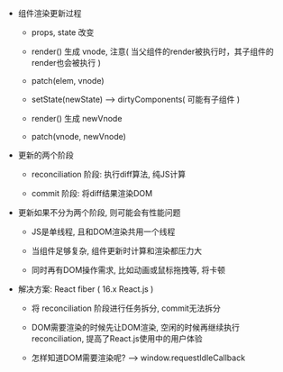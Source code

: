 - 组件渲染更新过程

  - props, state 改变

  - render() 生成 vnode, 注意( 当父组件的render被执行时，其子组件的render也会被执行 )

  - patch(elem, vnode)

  - setState(newState) --> dirtyComponents( 可能有子组件 )

  - render() 生成 newVnode

  - patch(vnode, newVnode)

- 更新的两个阶段

  - reconciliation 阶段: 执行diff算法, 纯JS计算

  - commit 阶段: 将diff结果渲染DOM

- 更新如果不分为两个阶段, 则可能会有性能问题

  - JS是单线程, 且和DOM渲染共用一个线程

  - 当组件足够复杂, 组件更新时计算和渲染都压力大

  - 同时再有DOM操作需求, 比如动画或鼠标拖拽等, 将卡顿

- 解决方案: React fiber ( 16.x React.js )

  - 将 reconciliation 阶段进行任务拆分, commit无法拆分

  - DOM需要渲染的时候先让DOM渲染, 空闲的时候再继续执行 reconciliation, 提高了React.js使用中的用户体验

  - 怎样知道DOM需要渲染呢? --> window.requestIdleCallback

  
